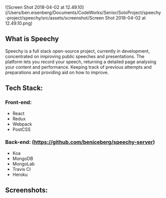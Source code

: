 ![Screen Shot 2018-04-02 at 12.49.10](/Users/ben.eisenberg/Documents/CodeWorks/Senior/SoloProject/speechy-project/speechy/src/assets/screenshot/Screen Shot 2018-04-02 at 12.49.10.png)



## What is Speechy

Speechy is a full stack open-source project, currently in development, concentrated on improving public speeches and presentations. The platform lets you record your speech, returning a detailed page analysing your content and performance. Keeping track of previous attempts and preparations and providing aid on how to improve.



## Tech Stack:

### Front-end:

- React
- Redux
- Webpack
- PostCSS

### Back-end: (<https://github.com/beniceberg/speechy-server>)

- Koa
- MongoDB
- MongoLab
- Travis CI
- Heroku

## Screenshots:


